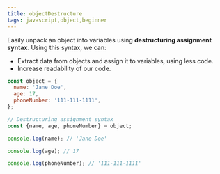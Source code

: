 ```yaml
---
title: objectDestructure
tags: javascript,object,beginner
---
```


Easily unpack an object into variables using **destructuring assignment syntax**. Using this syntax, we can:

- Extract data from objects and assign it to variables, using less code.
- Increase readability of our code.

```js
const object = {
  name: 'Jane Doe',
  age: 17,
  phoneNumber: '111-111-1111',
};

// Destructuring assignment syntax
const {name, age, phoneNumber} = object;
```

```js
console.log(name); // 'Jane Doe'

console.log(age); // 17

console.log(phoneNumber); // '111-111-1111'
```
